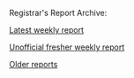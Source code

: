Registrar's Report Archive:

[Latest weekly report](weekly/2019-02-20.txt)

[Unofficial fresher weekly report](weekly/fresh.txt)

[Older reports](Reports)
